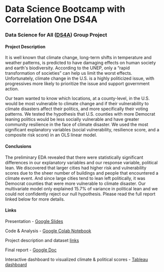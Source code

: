 # Data Science Bootcamp with Correlation One DS4A

### Data Science for All ([DS4A](https://www.correlation-one.com/en/data-science-for-all)) Group Project

#### Project Description
It is well known that climate change, long-term shifts in temperature and weather patterns, is predicted to have damaging effects on human society and earth's biodiversity. According to the UNEP, only a “rapid transformation of societies” can help us limit the worst effects. Unfortunately, climate change in the U.S. is a highly politicized issue, with progressives more likely to prioritize the issue and support government action.

Our team wanted to know which locations, at a county-level, in the U.S. would be most vulnerable to climate change and if their vulnerability to climate disasters affect their politics, and more specifically their voting patterns. We tested the hypothesis that U.S. counties with more Democrat leaning politics would be less socially vulnerable and have greater community resilience in the face of climate disaster. We used the most significant explanatory variables (social vulnerability, resilience score, and a composite risk score) in an OLS linear model.

#### Conclusions
The preliminary EDA revealed that there were statistically significant differences in our explanatory variables and our response variable, political lean. We discovered that larger cities had higher risk and vulnerability scores due to the sheer number of buildings and people that encountered a climate event. And since large cities tend to lean left politically, it was Democrat counties that were more vulnerable to climate disaster. Our multivariate model only explained 15.7% of variance in political lean and we could not confidently reject our null hypothesis. Please read the full report linked below for more details.

#### Links
Presentation - [Google Slides](https://docs.google.com/presentation/d/1UL7hGUy1rz2RsIPKBaen4rO8DojzAA-0zyNTji_m28o/edit?usp=sharing)

Code & Analysis - [Google Colab Notebook](https://colab.research.google.com/drive/1tb3K_ls6pbgTrogViNtqsEafdOWvnuAb?usp=sharing)

Project description and dataset [links](https://docs.google.com/document/d/1Pmr29xFd9ASXM_DOAxzWyBw7dkXSS67gYXxyzLwPt_Q/edit?usp=sharing)

Final report - [Google Doc](https://docs.google.com/document/d/1WeXsE8rqi019rhUFJJHQ6KtCFMxlk2ATrinIDYukxyo/edit#heading=h.nj23sjpj5u97)

Interactive dashboard to visualized climate & political scores - [Tableau dashboard](https://public.tableau.com/shared/WWP3DDW5C?:display_count=n&:origin=viz_share_link)



